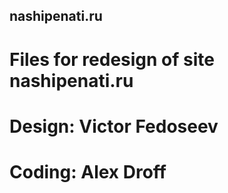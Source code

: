 ## nashipenati.ru

# Files for redesign of site nashipenati.ru
# Design: Victor Fedoseev
# Coding: Alex Droff
